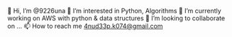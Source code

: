 👋 Hi, I’m @9226una
👀 I’m interested in Python, Algorithms
🌱 I’m currently working on AWS with python & data structures
💞️ I’m looking to collaborate on ...
📫 How to reach me 4nud33p.k074@gmail.com
